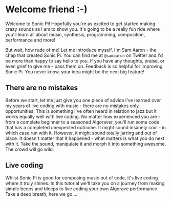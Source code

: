 # Welcome friend :-)

Welcome to Sonic Pi! Hopefully you're as excited to get started making crazy sounds as I am to show you. It's going to be a really fun ride where you'll learn all about music, synthesis, programming, composition, performance and more!

But wait, how rude of me! Let me introduce myself. I'm Sam Aaron - the chap that created Sonic Pi. You can find me at `@samaaron` on Twitter and I'd be more than happy to say hello to you. If you have any thoughts, praise, or even grief to give me - pass them on. Feedback is so helpful for improving Sonic Pi. You never know, your idea might be the next big feature!

## There are no mistakes

Before we start, let me just give you one piece of advice I've learned over my years of live coding with music - there are no mistakes only opportunities. This is something I've often heard in relation to jazz but it works equally well with live coding. No matter how experienced you are - from a complete beginner to a seasoned Algoraver, you'll run some code that has a completed unexpected outcome. It might sound insanely cool - in which case run with it. However, it might sound totally jarring and out of place. It doesn't matter that it happened - what matters is what you do next with it. Take the sound, manipulate it and morph it into something awesome. The crowd will go wild.

## Live coding

Whilst Sonic Pi is good for composing music out of code, it's live coding where it truly shines. In this tutorial we'll take you on a journey from making simple beeps and bleeps to live coding your own Algorave performance. Take a deep breath, here we go....

